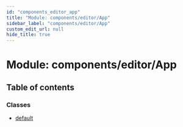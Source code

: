 ```yaml
---
id: "components_editor_app"
title: "Module: components/editor/App"
sidebar_label: "components/editor/App"
custom_edit_url: null
hide_title: true
---
```


# Module: components/editor/App

## Table of contents

### Classes

- [default](../classes/components_editor_app.default.md)
